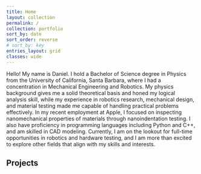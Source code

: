 ```yaml
---
title: Home
layout: collection
permalink: /
collection: portfolio
sort_by: date
sort_order: reverse
# sort_by: key
entries_layout: grid
classes: wide
---
```

Hello! My name is Daniel. I hold a Bachelor of Science degree in Physics from the University of California, Santa Barbara, where I had a concentration in Mechanical Engineering and Robotics. My physics background gives me a solid theoretical basis and honed my logical analysis skill, while my experience in robotics research, mechanical design, and material testing made me capable of handling practical problems effectively. In my recent employment at Apple, I focused on inspecting nanomechanical properties of materials through nanoindentation testing. I also have proficiency in programming languages including Python and C++, and am skilled in CAD modeling. Currently, I am on the lookout for full-time opportunities in robotics and hardware testing, and I am more than excited to explore other fields that align with my skills and interests. 

<!-- ## Professional Experience

<table style="width: 100%;">
  <colgroup>
    <col style="width: 8%;">
    <col style="width: 25%;">
    <col style="width: 8%;">
    <col style="width: 25%;">
    <col style="width: 8%;">
    <col style="width: 25%;">
  </colgroup>
  <tbody>
    <tr>
      <td style = "border-bottom-width:0;"><img src="{{site.baseurl}}/assets/images/apple_logo.jpg" alt="j&j" width="60"></td>
      <td style = "border-bottom-width:0;"><strong>Apple</strong> <br> 02/2023 - 03/2023 <br> Nanomechanical & Surface Characterization Engineer</td>
      <td style="border-bottom-width:0;"><img src="{{site.baseurl}}/assets/images/omni_astrobiotics_logo.jpg" alt="nu" width="60"></td>
      <td style="border-bottom-width:0;"><strong>Omni Astrobiotics</strong> <br> 08/2023 - 02/2024 <br> Roboticist</td>
      <td style="border-bottom-width:0;"><img src="{{site.baseurl}}/assets/images/ME_LogoTransparent_Lowres-grey.png" alt="nu" width="60"></td>
      <td style="border-bottom-width:0;"><strong>Hawkes Lab</strong> <br> 07/2022 - 09/2024 <br> Research Assistant</td>
    </tr>
  </tbody>
</table>

## Education

<table>
  <tbody>
    <tr>
      <td style="border-bottom-width:0;"><img src="{{site.baseurl}}/assets/images/UCSB_logo.jpg" alt="nu" width="60"></td>
      <td style="border-bottom-width:0;">
        <strong>University of California, Santa Barbara</strong> <br> 09/2019 - 06/2023 <br> B.S. in Physics, Physics Academic Honors</td>
    </tr>
  </tbody>
</table> -->

## Projects